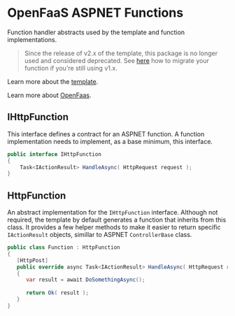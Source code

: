 # OpenFaaS ASPNET Functions

Function handler abstracts used by the template and function implementations.

> Since the release of v2.x of the template, this package is no longer used and considered deprecated. See [here](https://github.com/goncalo-oliveira/faas-aspnet-template#migrating-from-v1x) how to migrate your function if you're still using v1.x.

Learn more about the [template](https://github.com/goncalo-oliveira/faas-aspnet-template).

Learn more about [OpenFaas](https://github.com/openfaas/faas).

## IHttpFunction

This interface defines a contract for an ASPNET function. A function implementation needs to implement, as a base minimum, this interface.

```csharp
public interface IHttpFunction
{
    Task<IActionResult> HandleAsync( HttpRequest request );
}
```

## HttpFunction

An abstract implementation for the `IHttpFunction` interface. Although not required, the template by default generates a function that inherits from this class. It provides a few helper methods to make it easier to return specific `IActionResult` objects, simillar to ASPNET `ControllerBase` class.

```csharp
public class Function : HttpFunction
{
   [HttpPost]
   public override async Task<IActionResult> HandleAsync( HttpRequest request )
   {
      var result = await DoSomethingAsync();
      
      return Ok( result );
   }
}
```
